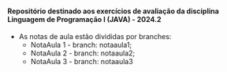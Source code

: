 #### Repositório destinado aos exercícios de avaliação da disciplina Linguagem de Programação I (JAVA) - 2024.2
- As notas de aula estão divididas por branches:
  * NotaAula 1 - branch: notaaula1;
  * NotaAula 2 - branch: notaaula2;
  * NotaAula 3 - branch: notaaula3
